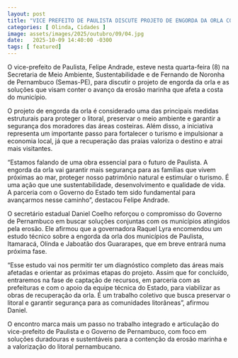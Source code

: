 ```yaml
---
layout: post
title: "VICE PREFEITO DE PAULISTA DISCUTE PROJETO DE ENGORDA DA ORLA COM A SECRETARIA DE MEIO AMBIENTE DE PERNAMBUCO"
categories: [ Olinda, Cidades ]
image: assets/images/2025/outubro/09/04.jpg
date:   2025-10-09 14:40:00 -0300
tags: [ featured]
---
```

O vice-prefeito de Paulista, Felipe Andrade, esteve nesta quarta-feira (8) na Secretaria de Meio Ambiente, Sustentabilidade e de Fernando de Noronha de Pernambuco (Semas-PE), para discutir o projeto de engorda da orla e as soluções que visam conter o avanço da erosão marinha que afeta a costa do município.

O projeto de engorda da orla é considerado uma das principais medidas estruturais para proteger o litoral, preservar o meio ambiente e garantir a segurança dos moradores das áreas costeiras. Além disso, a iniciativa representa um importante passo para fortalecer o turismo e impulsionar a economia local, já que a recuperação das praias valoriza o destino e atrai mais visitantes.

“Estamos falando de uma obra essencial para o futuro de Paulista. A engorda da orla vai garantir mais segurança para as famílias que vivem próximas ao mar, proteger nosso patrimônio natural e estimular o turismo. É uma ação que une sustentabilidade, desenvolvimento e qualidade de vida. A parceria com o Governo do Estado tem sido fundamental para avançarmos nesse caminho”, destacou Felipe Andrade.

O secretário estadual Daniel Coelho reforçou o compromisso do Governo de Pernambuco em buscar soluções conjuntas com os municípios atingidos pela erosão. Ele afirmou que a governadora Raquel Lyra encomendou um estudo técnico sobre a engorda da orla dos municípios de Paulista, Itamaracá, Olinda e Jaboatão dos Guararapes, que em breve entrará numa próxima fase.

“Esse estudo vai nos permitir ter um diagnóstico completo das áreas mais afetadas e orientar as próximas etapas do projeto. Assim que for concluído, entraremos na fase de captação de recursos, em parceria com as prefeituras e com o apoio da equipe técnica do Estado, para viabilizar as obras de recuperação da orla. É um trabalho coletivo que busca preservar o litoral e garantir segurança para as comunidades litorâneas”, afirmou Daniel.

O encontro marca mais um passo no trabalho integrado e articulação do vice-prefeito de Paulista e o Governo de Pernambuco, com foco em soluções duradouras e sustentáveis para a contenção da erosão marinha e a valorização do litoral pernambucano.